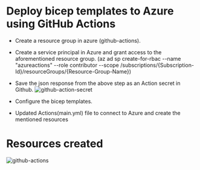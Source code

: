 # Deploy bicep templates to Azure using GitHub Actions

- Create a resource group in azure (github-actions).
- Create a service principal in Azure and grant access to the aforementioned resource group. (az ad sp create-for-rbac --name "azureactions" --role contributor --scope /subscriptions/{Subscription-Id}/resourceGroups/{Resource-Group-Name})
- Save the json response from the above step as an Action secret in Github. 
![github-action-secret](https://user-images.githubusercontent.com/25769615/195477028-1f3f3f20-9ed6-40a2-bedb-8ec8b694ca73.JPG)

- Configure the bicep templates.
- Updated Actions(main.yml) file to connect to Azure and create the mentioned resources

# Resources created
![github-actions](https://user-images.githubusercontent.com/25769615/195476541-e606cff0-d9d4-480e-b68f-15f0748f8dae.JPG)
